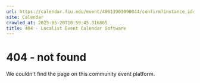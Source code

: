 ```yaml
---
url: https://calendar.fiu.edu/event/49613903090044/confirm?instance_id=49613903093117&return=https%3A%2F%2Fcalendar.fiu.edu%2Fcalendar
site: Calendar
crawled_at: 2025-05-20T10:59:45.316865
title: 404 - Localist Event Calendar Software
---
```


# 404 - not found
We couldn't find the page on this community event platform.
